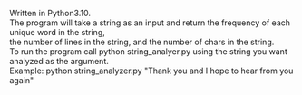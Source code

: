 Written in Python3.10.\
The program will take a string as an input and return the frequency of each unique word in the string,\
the number of lines in the string, and the number of chars in the string.\
To run the program call python string_analyer.py using the string you want analyzed as the argument.\
Example: python string_analyzer.py "Thank you and I hope to hear from you again"